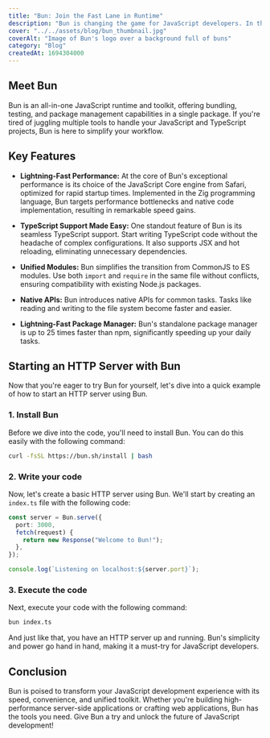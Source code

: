 ```yaml
---
title: "Bun: Join the Fast Lane in Runtime"
description: "Bun is changing the game for JavaScript developers. In this blog, we'll explore Bun's key features and provide a quick example of how to start an HTTP server."
cover: "../../assets/blog/bun_thumbnail.jpg"
coverAlt: "Image of Bun's logo over a background full of buns"
category: "Blog"
createdAt: 1694304000
---
```


## Meet Bun

Bun is an all-in-one JavaScript runtime and toolkit, offering bundling, testing, and package management capabilities in a single package. If you're tired of juggling multiple tools to handle your JavaScript and TypeScript projects, Bun is here to simplify your workflow.

## Key Features

- **Lightning-Fast Performance:**
  At the core of Bun's exceptional performance is its choice of the JavaScript Core engine from Safari, optimized for rapid startup times. Implemented in the Zig programming language, Bun targets performance bottlenecks and native code implementation, resulting in remarkable speed gains.

- **TypeScript Support Made Easy:**
  One standout feature of Bun is its seamless TypeScript support. Start writing TypeScript code without the headache of complex configurations. It also supports JSX and hot reloading, eliminating unnecessary dependencies.

- **Unified Modules:**
  Bun simplifies the transition from CommonJS to ES modules. Use both `import` and `require` in the same file without conflicts, ensuring compatibility with existing Node.js packages.

- **Native APIs:**
  Bun introduces native APIs for common tasks. Tasks like reading and writing to the file system become faster and easier.

- **Lightning-Fast Package Manager:**
  Bun's standalone package manager is up to 25 times faster than npm, significantly speeding up your daily tasks.

## Starting an HTTP Server with Bun

Now that you're eager to try Bun for yourself, let's dive into a quick example of how to start an HTTP server using Bun.

### 1. Install Bun

Before we dive into the code, you'll need to install Bun. You can do this easily with the following command:

```bash
curl -fsSL https://bun.sh/install | bash
```

### 2. Write your code

Now, let's create a basic HTTP server using Bun. We'll start by creating an `index.ts` file with the following code:

```typescript
const server = Bun.serve({
  port: 3000,
  fetch(request) {
    return new Response("Welcome to Bun!");
  },
});

console.log(`Listening on localhost:${server.port}`);
```

### 3. Execute the code

Next, execute your code with the following command:

```bash
bun index.ts
```

And just like that, you have an HTTP server up and running. Bun's simplicity and power go hand in hand, making it a must-try for JavaScript developers.

## Conclusion

Bun is poised to transform your JavaScript development experience with its speed, convenience, and unified toolkit. Whether you're building high-performance server-side applications or crafting web applications, Bun has the tools you need. Give Bun a try and unlock the future of JavaScript development!
